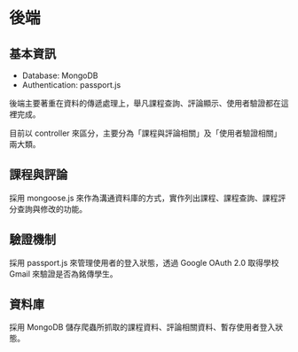 # 後端

## 基本資訊
* Database: MongoDB
* Authentication: passport.js

後端主要著重在資料的傳遞處理上，舉凡課程查詢、評論顯示、使用者驗證都在這裡完成。

目前以 controller 來區分，主要分為「課程與評論相關」及「使用者驗證相關」兩大類。

## 課程與評論
採用 mongoose.js 來作為溝通資料庫的方式，實作列出課程、課程查詢、課程評分查詢與修改的功能。

## 驗證機制
採用 passport.js 來管理使用者的登入狀態，透過 Google OAuth 2.0 取得學校 Gmail 來驗證是否為銘傳學生。

## 資料庫
採用 MongoDB 儲存爬蟲所抓取的課程資料、評論相關資料、暫存使用者登入狀態。
